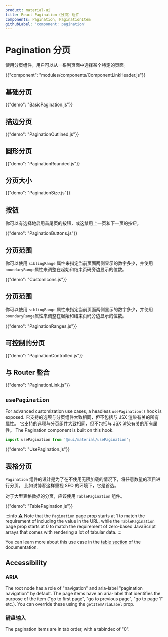 ```yaml
---
product: material-ui
title: React Pagination（分页）组件
components: Pagination, PaginationItem
githubLabel: 'component: pagination'
---
```


# Pagination 分页

<p class="description">使用分页组件，用户可以从一系列页面中选择某个特定的页面。</p>

{{"component": "modules/components/ComponentLinkHeader.js"}}

## 基础分页

{{"demo": "BasicPagination.js"}}

## 描边分页

{{"demo": "PaginationOutlined.js"}}

## 圆形分页

{{"demo": "PaginationRounded.js"}}

## 分页大小

{{"demo": "PaginationSize.js"}}

## 按钮

你可以有选择地启用首尾页的按钮，或这禁用上一页和下一页的按钮。

{{"demo": "PaginationButtons.js"}}

## 分页范围

你可以使用 `siblingRange` 属性来指定当前页面两侧显示的数字多少，并使用`boundaryRange`属性来调整在起始和结束页码旁边显示的位数。

{{"demo": "CustomIcons.js"}}

## 分页范围

你可以使用 `siblingRange` 属性来指定当前页面两侧显示的数字多少，并使用`boundaryRange`属性来调整在起始和结束页码旁边显示的位数。

{{"demo": "PaginationRanges.js"}}

## 可控制的分页

{{"demo": "PaginationControlled.js"}}

## 与 Router 整合

{{"demo": "PaginationLink.js"}}

## `usePagination`

For advanced customization use cases, a headless `usePagination()` hook is exposed. 它支持的选项与分页组件大致相同，但不包括与 JSX 渲染有关的所有属性。 它支持的选项与分页组件大致相同，但不包括与 JSX 渲染有关的所有属性。 The Pagination component is built on this hook.

```jsx
import usePagination from '@mui/material/usePagination';
```

{{"demo": "UsePagination.js"}}

## 表格分页

`Pagination` 组件的设计是为了在不使用无限加载的情况下，将任意数量的项目进行分页。 比如说博客这样重视 SEO 的环境下，它是首选。

对于大型表格数据的分页，应该使用 `TablePagination` 组件。

{{"demo": "TablePagination.js"}}

:::info
⚠️ Note that the `Pagination` page prop starts at 1 to match the requirement of including the value in the URL, while the `TablePagination` page prop starts at 0 to match the requirement of zero-based JavaScript arrays that comes with rendering a lot of tabular data.
:::

You can learn more about this use case in the [table section](/material-ui/react-table/#custom-pagination-options) of the documentation.

## Accessibility

### ARIA

The root node has a role of "navigation" and aria-label "pagination navigation" by default. The page items have an aria-label that identifies the purpose of the item ("go to first page", "go to previous page", "go to page 1" etc.). You can override these using the `getItemAriaLabel` prop.

### 键盘输入

The pagination items are in tab order, with a tabindex of "0".
